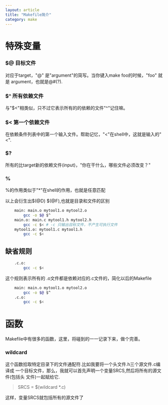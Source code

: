 ```yaml
---
layout: article
title: "Makefile简介"
category: make
---
```


# 特殊变量

### $@ 目标文件

对应于target，"@" 是"argument"的简写。当你键入make foo的时候，"foo" 就是
argument，也就是@#(?).

### $^ 所有依赖文件
与"$<"相类似，只不过它表示所有的的依赖的文件"^"记住嘛。

### $< 第一个依赖文件
在依赖条件列表中的第一个输入文件。帮助记忆，"<"在shell中，这就是输入的"<".

### $?
所有的比target新的依赖文件(input)，"你在干什么，哪些文件必须改变？"

### %
%的作用类似于"*"在shell的作用，也就是任意匹配

以上会衍生出$(@D) $(@F),也就是目录和文件的区别

```bash
	main: main.o mytool1.o mytool2.o
		gcc -o $@ $^
	main.o: main.c mytool1.h mytool2.h
		gcc -c $< # -c 只输出目标文件，不产生可执行文件
	mytool1.o: mytool1.c mytool1.h
		gcc -c $<
```

## 缺省规则

```bash
	.c.o:
		gcc -c $<
```
这个规则表示所有的 .o文件都是依赖对应的.c文件的，简化以后的Makefile

```bash
	main: main.o mytool1.o mytool2.o
		gcc -o $@ $^
	.c.o:
		gcc -c $<
```

# 函数

Makefile中有很多的函数，这里，将碰到的一一记录下来，做个完善。

### wildcard

这个函数拾取特定目录下的文件通配符.比如我要将一个头文件.h三个源文件.c编译成
一个目标文件，那么，我就可以首先声明一个变量SRCS,然后将所有的源文件(包括头
文件)一起赋给它.

>SRCS = $(wildcard *.c)

这样，变量SRCS就包括所有的源文件了
